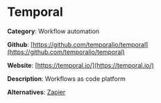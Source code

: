 
# Temporal

**Category**: Workflow automation

**Github**: [https://github.com/temporalio/temporal](https://github.com/temporalio/temporal)

**Website**: [https://temporal.io/](https://temporal.io/)

**Description**:
Workflows as code platform

**Alternatives**: [Zapier](https://zapier.com/)
